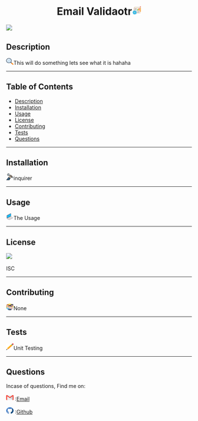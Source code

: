 <h1 align='center'>Email Validaotr<span><img src="icons/project.png" height="25" width="25"/></span></h1>
    <img src="https://img.shields.io/badge/License-ISC-blue.svg"/>
    <h2 id="description">Description</h2>
    <p><img src="icons/search.png" height="18" width="20"/>This will do something lets see what it is hahaha</p>
    <hr>
    <h2>Table of Contents</h2>
    <ul>
        <li><a href="#description">Description</a></li>
        <li><a href="#install">Installation</a></li>
        <li><a href="#usage">Usage</a></li>
        <li><a href="#license">License</a></li>
        <li><a href="#contri">Contributing</a></li>
        <li><a href="#test">Tests</a></li>
        <li><a href="#question">Questions</a></li>
    </ul>
    <hr>
    <h2 id="install">Installation</h2>
    <p><img src="icons/wheel.png" height="18" width="20"/>inquirer</p>
    <hr>
    <h2 id="usage">Usage</h2>
    <p><img src="icons/laptop.png" height="18" width="20"/>The Usage</p>
    <hr>
    <h2 id="license">License</h2>
    <img src="https://img.shields.io/badge/License-ISC-blue.svg"/>
    <p>ISC</p>
    <hr>
    <h2 id="contri">Contributing</h2>
    <p><img src="icons/people.png" height="18" width="20"/>None</p>
    <hr>
    <h2 id="test">Tests</h2>
    <p><img src="icons/pencil.png" height="18" width="20"/>Unit Testing</p>
    <hr>
    <h2 id="question">Questions</h2>
    <p>Incase of questions, Find me on: </p>
    <p><img src="icons/gmail.png" height="18" width="20"/> :<a href='mailto: dd@3.bo'>Email</a></p>
    <p><img src="icons/github.png" height="18" width="20"/> :<a href='https://github.com/kkkkaran'>Github</a></p>